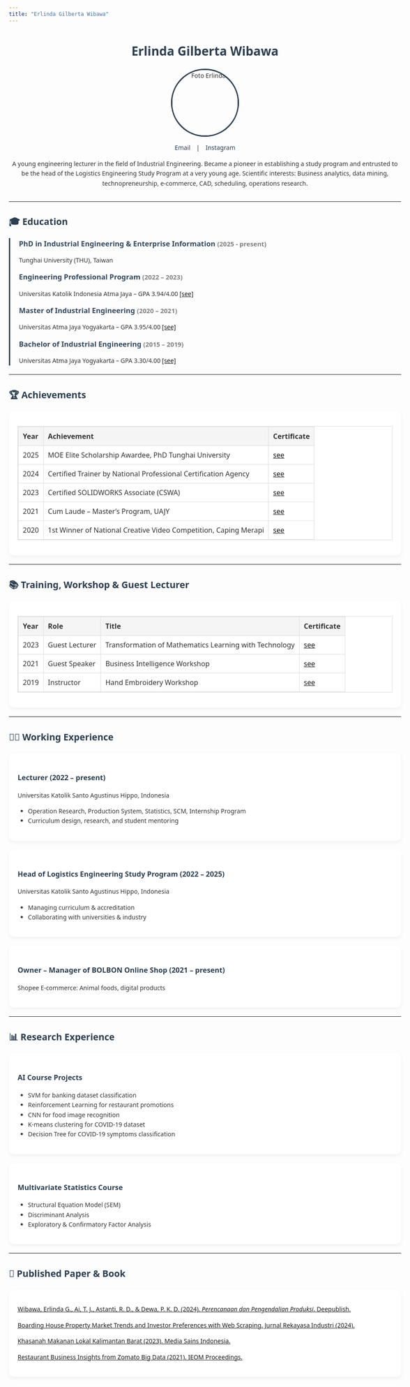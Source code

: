 ```yaml
---
title: "Erlinda Gilberta Wibawa"
---
```


<head>
  <link rel="stylesheet" href="https://cdnjs.cloudflare.com/ajax/libs/font-awesome/6.5.0/css/all.min.css">
  <style>
    body {
      font-family: "Segoe UI", sans-serif;
      line-height: 1.6;
      margin: 20px auto;
      max-width: 900px;
      padding: 0 20px;
      background: #fdfdfd;
      color: #333;
    }
    h1, h2, h3 {
      color: #2c3e50;
    }
    .profile {
      text-align: center;
      margin-bottom: 30px;
    }
    .profile img {
      border-radius: 50%;
      width: 150px;
      border: 3px solid #2c3e50;
    }
    .contact a {
      margin: 0 10px;
      text-decoration: none;
      color: #2c3e50;
    }
    .card {
      background: #fff;
      border-radius: 12px;
      padding: 20px;
      margin: 20px 0;
      box-shadow: 0 4px 10px rgba(0,0,0,0.05);
    }
    .timeline {
      border-left: 3px solid #2c3e50;
      margin: 20px 0;
      padding-left: 20px;
    }
    .timeline h3 {
      margin: 0;
      color: #34495e;
    }
    .timeline span {
      font-size: 0.9em;
      color: gray;
    }
    table {
      width: 100%;
      border-collapse: collapse;
      margin: 15px 0;
    }
    table, th, td {
      border: 1px solid #ddd;
    }
    th, td {
      padding: 10px;
      text-align: left;
    }
    th {
      background: #f5f5f5;
    }
  </style>
</head>

<div class="profile">
  <h1>Erlinda Gilberta Wibawa</h1>
  <img src="https://github.com/user-attachments/assets/1311dc05-d9e9-4e77-8042-d84b3be545dd" alt="Foto Erlinda">
  <p class="contact">
    <a href="mailto:erlindagilbertaw@gmail.com"><i class="fa-solid fa-envelope"></i> Email</a> |
    <a href="https://www.instagram.com/erlinda_gilberta/?hl=en"><i class="fa-brands fa-instagram"></i> Instagram</a>
  </p>
  <p><i class="fa-solid fa-quote-left"></i> A young engineering lecturer in the field of Industrial Engineering. Became a pioneer in establishing a study program and entrusted to be the head of the Logistics Engineering Study Program at a very young age. Scientific interests: Business analytics, data mining, technopreneurship, e-commerce, CAD, scheduling, operations research. <i class="fa-solid fa-quote-right"></i></p>
</div>

---

## 🎓 Education
<div class="timeline">
  <h3>PhD in Industrial Engineering & Enterprise Information <span>(2025 - present)</span></h3>
  <p>Tunghai University (THU), Taiwan</p>

  <h3>Engineering Professional Program <span>(2022 – 2023)</span></h3>
  <p>Universitas Katolik Indonesia Atma Jaya – GPA 3.94/4.00 <a href="https://drive.google.com/file/d/1rJMWgOw_5HCQ41_FIqEP83BnUzWRc4dC/view?usp=drive_link">[see]</a></p>

  <h3>Master of Industrial Engineering <span>(2020 – 2021)</span></h3>
  <p>Universitas Atma Jaya Yogyakarta – GPA 3.95/4.00 <a href="https://drive.google.com/file/d/1Pi7TWXOCHsmY4kggIjGXRMa9oTBFRvN8/view?usp=drive_link">[see]</a></p>

  <h3>Bachelor of Industrial Engineering <span>(2015 – 2019)</span></h3>
  <p>Universitas Atma Jaya Yogyakarta – GPA 3.30/4.00 <a href="https://drive.google.com/file/d/1zPcNxiwhv4hrbDev5e6Q8COg5TJiXi6H/view?usp=drive_link">[see]</a></p>
</div>

---

## 🏆 Achievements
<div class="card">
<table>
<tr>
  <th>Year</th>
  <th>Achievement</th>
  <th>Certificate</th>
</tr>
<tr>
  <td>2025</td>
  <td>MOE Elite Scholarship Awardee, PhD Tunghai University</td>
  <td><a href="https://drive.google.com/file/d/1uoZjCdcXACxwv58LyeKW48z_VQ-TGN0s/view?usp=drive_link">see</a></td>
</tr>
<tr>
  <td>2024</td>
  <td>Certified Trainer by National Professional Certification Agency</td>
  <td><a href="https://drive.google.com/file/d/1xXXjp6wzgY26X-gciQfNJbS3V8s5kDTz/view?usp=drive_link">see</a></td>
</tr>
<tr>
  <td>2023</td>
  <td>Certified SOLIDWORKS Associate (CSWA)</td>
  <td><a href="https://drive.google.com/file/d/16RndXoF3g4PJ15E7nlGTWpn2_BmbzZwE/view?usp=drive_link">see</a></td>
</tr>
<tr>
  <td>2021</td>
  <td>Cum Laude – Master’s Program, UAJY</td>
  <td><a href="https://drive.google.com/file/d/1OnEYto6IWkVWaEGiAot_f6txz12vbdpQ/view?usp=drive_link">see</a></td>
</tr>
<tr>
  <td>2020</td>
  <td>1st Winner of National Creative Video Competition, Caping Merapi</td>
  <td><a href="https://drive.google.com/file/d/1yenmvwluvTab3iz9qkmhqUqovM4t65D5/view?usp=drive_link">see</a></td>
</tr>
</table>
</div>

---

## 📚 Training, Workshop & Guest Lecturer
<div class="card">
<table>
<tr>
  <th>Year</th>
  <th>Role</th>
  <th>Title</th>
  <th>Certificate</th>
</tr>
<tr>
  <td>2023</td>
  <td>Guest Lecturer</td>
  <td>Transformation of Mathematics Learning with Technology</td>
  <td><a href="https://drive.google.com/file/d/1gcRYJvJ4dL6yHDgqdNO7fjFpb9--8w7s/view?usp=drive_link">see</a></td>
</tr>
<tr>
  <td>2021</td>
  <td>Guest Speaker</td>
  <td>Business Intelligence Workshop</td>
  <td><a href="https://drive.google.com/file/d/18dpkNv0FN_w8cxeMYtIF8zTiXw-vgYFZ/view?usp=drive_link">see</a></td>
</tr>
<tr>
  <td>2019</td>
  <td>Instructor</td>
  <td>Hand Embroidery Workshop</td>
  <td><a href="https://drive.google.com/file/d/12nQQOr3XTADpUTGFNGqYB-2YcAgGWgd9/view?usp=drive_link">see</a></td>
</tr>
</table>
</div>

---

## 👩‍🏫 Working Experience
<div class="card">
  <h3>Lecturer <span>(2022 – present)</span></h3>
  <p>Universitas Katolik Santo Agustinus Hippo, Indonesia</p>
  <ul>
    <li>Operation Research, Production System, Statistics, SCM, Internship Program</li>
    <li>Curriculum design, research, and student mentoring</li>
  </ul>
</div>

<div class="card">
  <h3>Head of Logistics Engineering Study Program <span>(2022 – 2025)</span></h3>
  <p>Universitas Katolik Santo Agustinus Hippo, Indonesia</p>
  <ul>
    <li>Managing curriculum & accreditation</li>
    <li>Collaborating with universities & industry</li>
  </ul>
</div>

<div class="card">
  <h3>Owner – Manager of BOLBON Online Shop <span>(2021 – present)</span></h3>
  <p>Shopee E-commerce: Animal foods, digital products</p>
</div>

---

## 📊 Research Experience
<div class="card">
  <h3>AI Course Projects</h3>
  <ul>
    <li>SVM for banking dataset classification</li>
    <li>Reinforcement Learning for restaurant promotions</li>
    <li>CNN for food image recognition</li>
    <li>K-means clustering for COVID-19 dataset</li>
    <li>Decision Tree for COVID-19 symptoms classification</li>
  </ul>
</div>

<div class="card">
  <h3>Multivariate Statistics Course</h3>
  <ul>
    <li>Structural Equation Model (SEM)</li>
    <li>Discriminant Analysis</li>
    <li>Exploratory & Confirmatory Factor Analysis</li>
  </ul>
</div>

---

## 📝 Published Paper & Book
<div class="card">
  <p><a href="https://deepublishstore.com/produk/buku-sistem-perencanaan-dan-pengendalian-produksi/">Wibawa, Erlinda G., Ai, T. J., Astanti, R. D., & Dewa, P. K. D. (2024). <i>Perencanaan dan Pengendalian Produksi</i>. Deepublish.</a></p>
  <p><a href="https://ejournal.widyamataram.ac.id/index.php/JRI/article/view/1379/545">Boarding House Property Market Trends and Investor Preferences with Web Scraping. Jurnal Rekayasa Industri (2024).</a></p>
  <p><a href="https://kubuku.id/detail/khasanah-makanan-lokal-kalimantan-barat/111178">Khasanah Makanan Lokal Kalimantan Barat (2023). Media Sains Indonesia.</a></p>
  <p><a href="https://ieomsociety.org/proceedings/2021indonesia/647.pdf">Restaurant Business Insights from Zomato Big Data (2021). IEOM Proceedings.</a></p>
</div>
